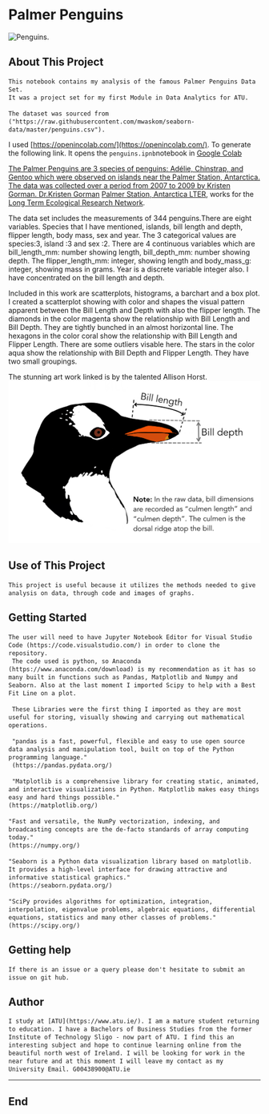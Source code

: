# Palmer Penguins

 ![Penguins](https://allisonhorst.github.io/palmerpenguins/reference/figures/lter_penguins.png).

## About This Project

    This notebook contains my analysis of the famous Palmer Penguins Data Set.
    It was a project set for my first Module in Data Analytics for ATU.

    The dataset was sourced from ("https://raw.githubusercontent.com/mwaskom/seaborn-data/master/penguins.csv").

I used [https://openincolab.com/](https://openincolab.com/). To generate the following link.
It opens the `penguins.ipnb`notebook in [Google Colab](https://colab.research.google.com/)

<a target="_blank" href="https://colab.research.google.com/github/Roisin2/mywork/blob/main/penguins.ipynb">

The Palmer Penguins are 3 species of penguins: Adélie, Chinstrap, and Gentoo which were observed on islands near the Palmer Station, Antarctica. The data was collected over a period from 2007 to 2009 by Kristen Gorman.
 [Dr.Kristen Gorman](https://www.uaf.edu/cfos/people/faculty/detail/kristen-gorman.php)
 [Palmer Station, Antarctica LTER](https://pallter.marine.rutgers.edu/), works for the [Long Term Ecological Research Network](https://lternet.edu/).

 The data set includes the measurements of 344 penguins.There are eight variables. Species that I have mentioned, islands, bill length and depth, flipper length, body mass, sex and year.
The 3 categorical values are species:3, island :3 and sex :2. There are 4 continuous variables which are bill_length_mm: number showing length, bill_depth_mm: number showing depth. The flipper_length_mm: integer, showing length and body_mass_g: integer, showing mass in grams. Year is a discrete variable integer also.
I have concentrated on the bill length and depth.

Included in this work are scatterplots, histograms, a barchart and a box plot.
I created a scatterplot showing with color and shapes the visual pattern apparent between the Bill Length and Depth with also the flipper length.
The diamonds in the color magenta show the relationship with Bill Length and Bill Depth. They are tightly bunched in an almost horizontal line.
The hexagons in the color coral show the relationship with Bill Length and Flipper Length. There are some outliers visable here.
The stars in the color aqua show the relationship with Bill Depth and Flipper Length. They have two small groupings.

The stunning art work linked is by the talented Allison Horst.
 ![penguin bill](image.png)

## Use of This Project

    This project is useful because it utilizes the methods needed to give analysis on data, through code and images of graphs.

## Getting Started

    The user will need to have Jupyter Notebook Editor for Visual Studio Code (https://code.visualstudio.com/) in order to clone the repository.
     The code used is python, so Anaconda (https://www.anaconda.com/download) is my recommendation as it has so many built in functions such as Pandas, Matplotlib and Numpy and Seaborn. Also at the last moment I imported Scipy to help with a Best Fit Line on a plot.
     
     These Libraries were the first thing I imported as they are most useful for storing, visually showing and carrying out mathematical operations.

     "pandas is a fast, powerful, flexible and easy to use open source data analysis and manipulation tool, built on top of the Python programming language."
     (https://pandas.pydata.org/)

     "Matplotlib is a comprehensive library for creating static, animated, and interactive visualizations in Python. Matplotlib makes easy things easy and hard things possible."
    (https://matplotlib.org/)

    "Fast and versatile, the NumPy vectorization, indexing, and broadcasting concepts are the de-facto standards of array computing today."
    (https://numpy.org/)

    "Seaborn is a Python data visualization library based on matplotlib. It provides a high-level interface for drawing attractive and informative statistical graphics."
    (https://seaborn.pydata.org/)

    "SciPy provides algorithms for optimization, integration, interpolation, eigenvalue problems, algebraic equations, differential equations, statistics and many other classes of problems."
    (https://scipy.org/)


## Getting help

    If there is an issue or a query please don't hesitate to submit an issue on git hub.

## Author

    I study at [ATU](https://www.atu.ie/). I am a mature student returning to education. I have a Bachelors of Business Studies from the former Institute of Technology Sligo - now part of ATU. I find this an interesting subject and hope to continue learning online from the beautiful north west of Ireland. I will be looking for work in the near future and at this moment I will leave my contact as my University Email. G00438900@ATU.ie

***

## End

